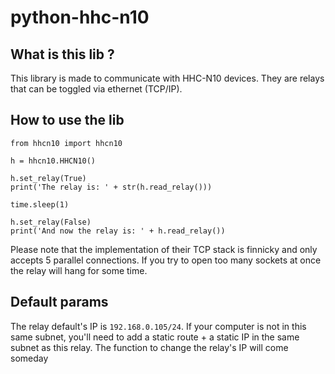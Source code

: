 # python-hhc-n10

## What is this lib ?
This library is made to communicate with HHC-N10 devices. They are relays that can be toggled via ethernet (TCP/IP).

## How to use the lib
```python3
from hhcn10 import hhcn10

h = hhcn10.HHCN10()

h.set_relay(True)
print('The relay is: ' + str(h.read_relay()))

time.sleep(1)

h.set_relay(False)
print('And now the relay is: ' + h.read_relay())
```

Please note that the implementation of their TCP stack is finnicky and only accepts 5 parallel connections. If you try to open too many sockets at once the relay will hang for some time.

## Default params
The relay default's IP is `192.168.0.105/24`. If your computer is not in this same subnet, you'll need to add a static route + a static IP in the same subnet as this relay. The function to change the relay's IP will come someday